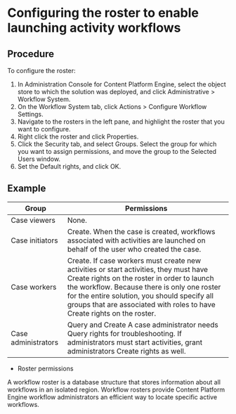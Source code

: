 # Configuring the roster to enable launching activity workflows

## Procedure

To configure the roster:

1. In Administration Console for Content Platform
Engine,
select the object store to which the solution was deployed, and click Administrative > Workflow System.
2. On the Workflow System tab, click Actions > Configure Workflow Settings.
3. Navigate to the rosters in the left pane, and highlight
the roster that you want to configure.
4. Right click the roster and click Properties.
5. Click the Security tab, and select Groups.
Select the group for which you want to assign permissions, and move
the group to the Selected Users window.
6. Set the Default rights, and click OK.

## Example

| Group               | Permissions                                                                                                                                                                                                                                                                                                     |
|---------------------|-----------------------------------------------------------------------------------------------------------------------------------------------------------------------------------------------------------------------------------------------------------------------------------------------------------------|
| Case viewers        | None.                                                                                                                                                                                                                                                                                                           |
| Case initiators     | Create. When the case is created, workflows associated with activities are launched on behalf of the user who created the case.                                                                                                                                                                                 |
| Case workers        | Create. If case workers must create new activities or start activities, they must have Create rights on the roster in order to launch the workflow. Because there is only one roster for the entire solution, you should specify all groups that are associated with roles to have Create rights on the roster. |
| Case administrators | Query and Create A case administrator needs Query rights for troubleshooting. If administrators must start activities, grant administrators Create rights as well.                                                                                                                                              |

- Roster permissions

A workflow roster is a database structure that stores information about all workflows in an isolated region. Workflow rosters provide Content Platform Engine workflow administrators an efficient way to locate specific active workflows.